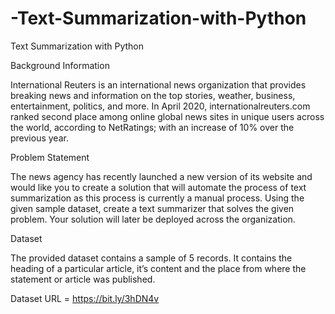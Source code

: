 # -Text-Summarization-with-Python
 Text Summarization with Python

Background Information

International Reuters is an international news organization that provides breaking news
and information on the top stories, weather, business, entertainment, politics, and more.
In April 2020, internationalreuters.com ranked second place among online global news
sites in unique users across the world, according to NetRatings; with an increase of 10%
over the previous year.

Problem Statement

The news agency has recently launched a new version of its website and would like you
to create a solution that will automate the process of text summarization as this process
is currently a manual process. Using the given sample dataset, create a text summarizer
that solves the given problem. Your solution will later be deployed across the
organization. 

Dataset

The provided dataset contains a sample of 5 records. It contains the heading of a
particular article, it’s content and the place from where the statement or article was
published.

Dataset URL = https://bit.ly/3hDN4v

